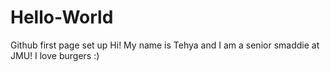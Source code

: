 # Hello-World
Github first page set up
Hi! My name is Tehya and I am a senior smaddie at JMU!
I love burgers :)
